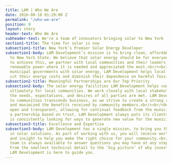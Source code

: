 ```yaml
---
title: LAM | Who We Are
date: 2016-08-18 01:29:00 Z
permalink: "/who-we-are"
position: 0
layout: story
header-text: Who We Are
subheader-text: We're a team of innovators bringing solar to New York
section1-title: The time for solar is now
subsection1-title: New York’s Premier Solar Energy Developer
subsection1-body: LAM Development’s mission is to bring clean, affordable solar energy
  to New York State. We believe that solar energy should be for everyone. In order
  to achieve this, we partner with local communities and their leaders, deploying
  renewable power where it is needed and appreciated the most.<br/><br/>By providing
  municipal governments with solar energy, LAM Development helps local communities
  cut their energy costs and diminish their dependence on harmful fossil fuels.
subsection2-title: Meaningful Partnerships are Our Top Priority
subsection2-body: The solar energy facilities LAM Development helps construct are
  ultimately for local communities. We work closely with local stakeholders to ensure
  the needs, expectations, and desires of all parties are met. LAM Development’s relation
  to communities transcends business, as we strive to create a strong relationship
  and maximized the benefits received by community members.<br/><br/>Our process is
  open and transparent, allowing for continual feedback from the municipality and
  a partnership based on trust. LAM Development always puts its clients first, and
  is consistently looking for ways to generate new value for the municipality.
subsection3-title: Excellence and Expertise
subsection3-body: LAM Development has a single mission, to bring you the very best
  in solar solutions. As part of working with us, you will receive world-class advice
  and insight to help you make the right choice for your community.<br/><br/>Our experienced
  team is always available to answer questions you may have at any step in the process.
  From the smallest technical detail to the ‘big picture’ of why invest in solar energy,
  LAM Development is here to guide you.
---
```


